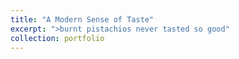 ```yaml
---
title: "A Modern Sense of Taste"
excerpt: ">burnt pistachios never tasted so good"
collection: portfolio
---
```


